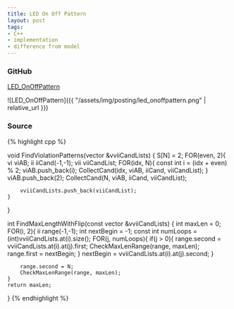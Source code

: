 ```yaml
---
title: LED On Off Pattern
layout: post
tags:
- C++
- implementation
- difference from model
---
```


### GitHub
[LED_OnOffPattern](https://github.com/coolwindjo/RefCodes/tree/master/AlgoGuruProject/Cpp/Done/LED_OnOffPattern "LED_OnOffPattern")

![LED_OnOffPattern]({{ "/assets/img/posting/led_onoffpattern.png" | relative_url }})

### Source
{% highlight cpp %}

void FindViolationPatterns(vector<vii> &vviiCandLists)
{
	S[N] = 2;
	FOR(even, 2){
		vi viAB;
		ii iiCand(-1,-1);
		vii viiCandList;
		FOR(idx, N){
			const int i = (idx + even) % 2;
			viAB.push_back(i);
			CollectCand(idx, viAB, iiCand, viiCandList);
		}
		viAB.push_back(2);
		CollectCand(N, viAB, iiCand, viiCandList);

		vviiCandLists.push_back(viiCandList);
	}
}


int FindMaxLengthWithFlip(const vector<vii> &vviiCandLists)
{
	int maxLen = 0;
	FOR(i, 2){
		ii range(-1,-1);
		int nextBegin = -1;
		const int numLoops = (int)vviiCandLists.at(i).size();
		FOR(j, numLoops){
			if(j > 0){
				range.second = vviiCandLists.at(i).at(j).first;
				CheckMaxLenRange(range, maxLen);
				range.first = nextBegin;
			}
			nextBegin = vviiCandLists.at(i).at(j).second;
		}

		range.second = N;
		CheckMaxLenRange(range, maxLen);
	}
	return maxLen;
}
{% endhighlight %}
